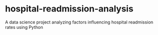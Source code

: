# hospital-readmission-analysis
A data science project analyzing factors influencing hospital readmission rates using Python
